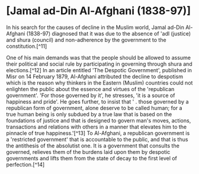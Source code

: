[Jamal ad-Din Al-Afghani (1838-97)]
===================================

In his search for the causes of decline in the Muslim world, Jamal
ad-Din Al-Afghani (1838-97) diagnosed that it was due to the absence of
'adl (justice) and shura (council) and non-adherence by the government
to the constitution.[^11]

One of his main demands was that the people should be allowed to assume
their political and social rule by participating in governing through
shura and elections.[^12] In an article entitled 'The Despotic
Government', published in Misr on 14 February 1879, Al-Afghani
attributed the decline to despotism which is the reason why thinkers in
the Eastern (Muslim) countries could not enlighten the public about the
essence and virtues of the 'republican government'. 'For those governed
by it', he stresses, 'it is a source of happiness and pride'. He goes
further, to insist that ' . those governed by a republican form of
government, alone deserve to be called human; for a true human being is
only subdued by a true law that is based on the foundations of justice
and that is designed to govern man's moves, actions, transactions and
relations with others in a manner that elevates him to the pinnacle of
true happiness.'[^13] To Al-Afghani, a republican government is a
'restricted government' that is accountable to the public, and that is
thus the antithesis of the absolutist one. It is a government that
consults the governed, relieves them of the burdens laid upon them by
despotic governments and lifts them from the state of decay to the first
level of perfection.[^14]


